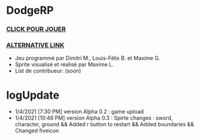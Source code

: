 # DodgeRP
###                                                                [CLICK POUR JOUER](https://lesgrailleurs.github.io/DodgeRP/)
###                                                                 [ALTERNATIVE LINK](https://lesgrailleurs.github.io/DodgeRP/index.html)
- Jeu programmé par Dimitri M., Louis-Félix B. et Maxime G.
- Sprite visualisé et réalisé par Maxime L.
- List de contribueur:
 (soon)
# logUpdate
- 1/4/2021 [7:30 PM] version Alpha 0.2 :
game upload
- 1/4/2021 [10:46 PM] version Alpha 0.3 :
 Spirte changes : sword, character, ground
 && Added r button to restart
 && Added boundaries
 && Changed fiveicon
